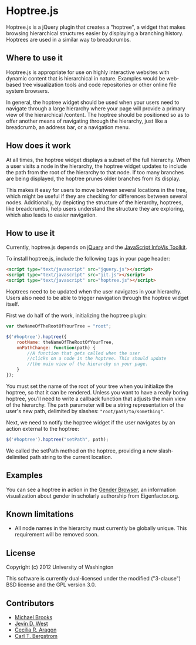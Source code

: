 Hoptree.js
============

Hoptree.js is a jQuery plugin that creates a "hoptree", a widget that makes browsing hierarchical structures easier by displaying a branching history. Hoptrees are used in a similar way to breadcrumbs.

Where to use it
---------------

Hoptree.js is appropriate for use on highly interactive websites with dynamic content that is hierarchical in nature. Examples would be web-based tree visualization tools and code repositories or other online file system browsers.

In general, the hoptree widget should be used when your users need to navigate through a large hierarchy where your page will provide a primary view of the hierarchical /content. The hoptree should be positioned so as to offer another means of navigating through the hierarchy, just like a breadcrumb, an address bar, or a navigation menu.

How does it work
----------------

At all times, the hoptree widget displays a subset of the full hierarchy. When a user visits a node in the hierarchy, the hoptree widget updates to include the path from the root of the hierarchy to that node. If too many branches are being displayed, the hoptree prunes older branches from its display.

This makes it easy for users to move between several locations in the tree, which might be useful if they are checking for differences between several nodes. Additionally, by depicting the structure of the hierarchy, hoptrees, like breadcrumbs, help users understand the structure they are exploring, which also leads to easier navigation.

How to use it
-------------

Currently, hoptree.js depends on [jQuery](http://jquery.com) and the [JavaScript InfoVis Toolkit](http://thejit.org/).

To install hoptree.js, include the following tags in your page header:

```html
<script type="text/javascript" src="jquery.js"></script>
<script type="text/javascript" src="jit.js"></script>
<script type="text/javascript" src="hoptree.js"></script>
```

Hoptrees need to be updated when the user navigates in your hierarchy. Users also need to be able to trigger navigation through the hoptree widget itself.

First we do half of the work, initializing the hoptree plugin:

```javascript
var theNameOfTheRootOfYourTree = "root";

$('#hoptree').hoptree({
    rootName: theNameOfTheRootOfYourTree,
    onPathChange: function(path) {
        //A function that gets called when the user 
        //clicks on a node in the hoptree. This should update
        //the main view of the hierarchy on your page.
    }
});

```

You must set the name of the root of your tree when you initialize the hoptree, so that it can be rendered. Unless you want to have a really boring hoptree, you'll need to write a callback function that adjusts the main view of the hierarchy. The `path` parameter will be a string representation of the user's new path, delimited by slashes: `"root/path/to/something"`.

Next, we need to notify the hoptree widget if the user navigates by an action external to the hoptree:

```javascript
$('#hoptree').hoptree("setPath", path);
```

We called the setPath method on the hoptree, providing a new slash-delimited path string to the current location.

Examples
--------

You can see a hoptree in action in the [Gender Browser](http://eigenfactor.org/projects/gender/), an information visualization about gender in scholarly authorship from Eigenfactor.org.

Known limitations
-----------------

- All node names in the hierarchy must currently be globally unique. This requirement will be removed soon.

License
-------

Copyright (c) 2012 University of Washington

This software is currently dual-licensed under the modified ("3-clause") BSD license and the GPL version 3.0.

Contributors
------------

- [Michael Brooks](http://students.washington.edu/mjbrooks)
- [Jevin D. West](http://leonia.zoology.washington.edu/people/jevin)
- [Cecilia R. Aragon](http://faculty.washington.edu/aragon)
- [Carl T. Bergstrom](http://octavia.zoology.washington.edu)
